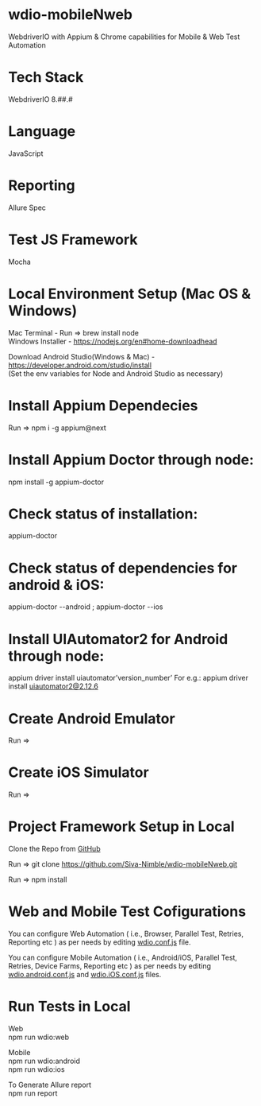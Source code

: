 # wdio-mobileNweb
WebdriverIO with Appium &amp; Chrome capabilities for Mobile &amp; Web Test Automation

# Tech Stack
WebdriverIO 8.##.#

# Language
JavaScript

# Reporting
Allure
Spec

# Test JS Framework
Mocha

# Local Environment Setup (Mac OS & Windows)

Mac Terminal - Run => brew install node  
Windows Installer - https://nodejs.org/en#home-downloadhead

Download Android Studio(Windows & Mac) - https://developer.android.com/studio/install  
(Set the env variables for Node and Android Studio as necessary)

# Install Appium Dependecies
Run => npm i -g appium@next

# Install Appium Doctor through node: 
npm install -g appium-doctor

# Check status of installation: 
appium-doctor

# Check status of dependencies for android & iOS: 
appium-doctor --android ; appium-doctor --ios

# Install UIAutomator2 for Android through node: 
appium driver install uiautomator’version_number’
For e.g.: appium driver install uiautomator2@2.12.6

# Create Android Emulator
Run =>

# Create iOS Simulator
Run => 

# Project Framework Setup in Local
Clone the Repo from [GitHub](https://github.com/Siva-Nimble/wdio-mobileNweb)

Run => git clone https://github.com/Siva-Nimble/wdio-mobileNweb.git

Run => npm install

# Web and Mobile Test Cofigurations
You can configure Web Automation ( i.e., Browser, Parallel Test, Retries, Reporting etc ) as per needs by editing [wdio.conf.js](https://github.com/Siva-Nimble/wdio-mobileNweb/blob/main/wdio.conf.js) file.

You can configure Mobile Automation ( i.e., Android/iOS, Parallel Test, Retries, Device Farms, Reporting etc ) as per needs by editing [wdio.android.conf.js](https://github.com/Siva-Nimble/wdio-mobileNweb/blob/main/wdio.android.conf.js) and [wdio.iOS.conf.js](https://github.com/Siva-Nimble/wdio-mobileNweb/blob/main/wdio.iOS.conf.js) files.  

# Run Tests in Local
Web  
npm run wdio:web

Mobile  
npm run wdio:android  
npm run wdio:ios

To Generate Allure report  
npm run report
